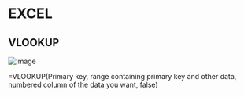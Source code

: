 # EXCEL


## VLOOKUP
![image](https://user-images.githubusercontent.com/38451588/142971497-c28391c7-5ab8-482d-90fc-fcf0031b8a5f.png)

=VLOOKUP(Primary key, range containing primary key and other data, numbered column of the data you want, false)
 
## 
